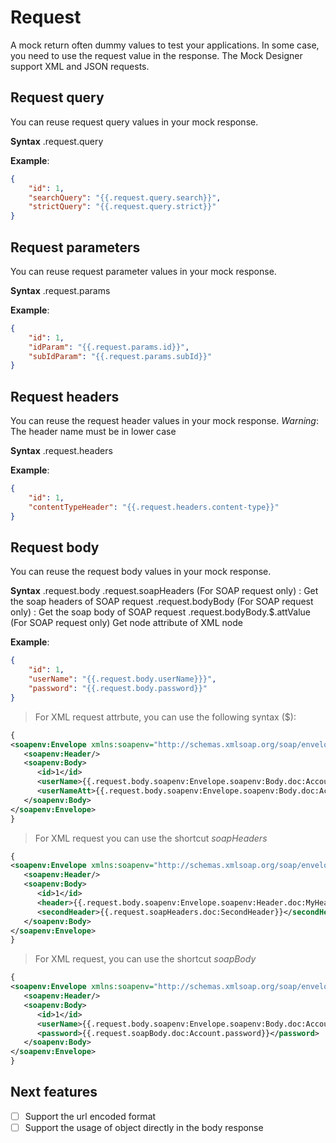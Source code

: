 # Request
A mock return often dummy values to test your applications. In some case, you need to use the request value in the response.
The Mock Designer support XML and JSON requests.

## Request query
You can reuse request query values in your mock response.

**Syntax**
.request.query

**Example**:
```json
{
    "id": 1,
    "searchQuery": "{{.request.query.search}}",
    "strictQuery": "{{.request.query.strict}}"
}
```

## Request parameters
You can reuse request parameter values in your mock response.

**Syntax**
.request.params

**Example**:
```json
{
    "id": 1,
    "idParam": "{{.request.params.id}}",
    "subIdParam": "{{.request.params.subId}}"
}
```

## Request headers
You can reuse the request header values in your mock response.
*Warning*: The header name must be in lower case

**Syntax**
.request.headers

**Example**:
```json
{
    "id": 1,
    "contentTypeHeader": "{{.request.headers.content-type}}"
}
```

## Request body
You can reuse the request body values in your mock response.

**Syntax**
.request.body
.request.soapHeaders (For SOAP request only) : Get the soap headers of SOAP request
.request.bodyBody (For SOAP request only) : Get the soap body of SOAP request
.request.bodyBody.$.attValue (For SOAP request only) Get node attribute of XML node

**Example**:
```json
{
    "id": 1,
    "userName": "{{.request.body.userName}}}",
    "password": "{{.request.body.password}}"
}
```

> For XML request attrbute, you can use the following syntax ($):
```xml
{
<soapenv:Envelope xmlns:soapenv="http://schemas.xmlsoap.org/soap/envelope/">
   <soapenv:Header/>
   <soapenv:Body>
      <id>1</id>
	  <userName>{{.request.body.soapenv:Envelope.soapenv:Body.doc:Account.username}}</userName>
	  <userNameAtt>{{.request.body.soapenv:Envelope.soapenv:Body.doc:Account.username.$.att}}</userNameAtt>
   </soapenv:Body>
</soapenv:Envelope>
}
```

> For XML request you can use the shortcut *soapHeaders* 
```xml
{
<soapenv:Envelope xmlns:soapenv="http://schemas.xmlsoap.org/soap/envelope/">
   <soapenv:Header/>
   <soapenv:Body>
      <id>1</id>
	  <header>{{.request.body.soapenv:Envelope.soapenv:Header.doc:MyHeader}}</header>
      <secondHeader>{{.request.soapHeaders.doc:SecondHeader}}</secondHeader>
   </soapenv:Body>
</soapenv:Envelope>
}
```

> For XML request, you can use the shortcut *soapBody*
```xml
{
<soapenv:Envelope xmlns:soapenv="http://schemas.xmlsoap.org/soap/envelope/">
   <soapenv:Header/>
   <soapenv:Body>
      <id>1</id>
	  <userName>{{.request.body.soapenv:Envelope.soapenv:Body.doc:Account.username}}</userName>
	  <password>{{.request.soapBody.doc:Account.password}}</password>
   </soapenv:Body>
</soapenv:Envelope>
}
```

## Next features

- [ ] Support the url encoded format
- [ ] Support the usage of object directly in the body response